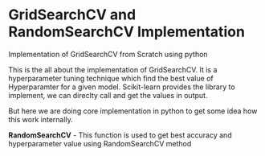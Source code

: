 # GridSearchCV and RandomSearchCV Implementation
Implementation of GridSearchCV from Scratch using python

This is the all about the implementation of GridSearchCV. It is a hyperparameter tuning technique which find the best value of <br>
Hyperparamter for a given model. Scikit-learn provides the library to implement, we can direclty call and get the values in output.

But here we are doing core implementation in python to get some idea how this work internally.



<b>RandomSearchCV</b> - This function is used to get best accuracy and hyperparameter value using RandomSearchCV method 
